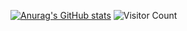 [![Anurag's GitHub stats](https://github-readme-stats.vercel.app/api?username=XLiaovo)](https://github.com/anuraghazra/github-readme-stats)
![Visitor Count](https://profile-counter.glitch.me/all-smile/count.svg)
<!--
**XLiaovo/XLiaovo** is a ✨ _special_ ✨ repository because its `README.md` (this file) appears on your GitHub profile.

Here are some ideas to get you started:

- 🔭 I’m currently working on ...
- 🌱 I’m currently learning ...
- 👯 I’m looking to collaborate on ...
- 🤔 I’m looking for help with ...
- 💬 Ask me about ...
- 📫 How to reach me: ...
- 😄 Pronouns: ...
- ⚡ Fun fact: ...
-->
